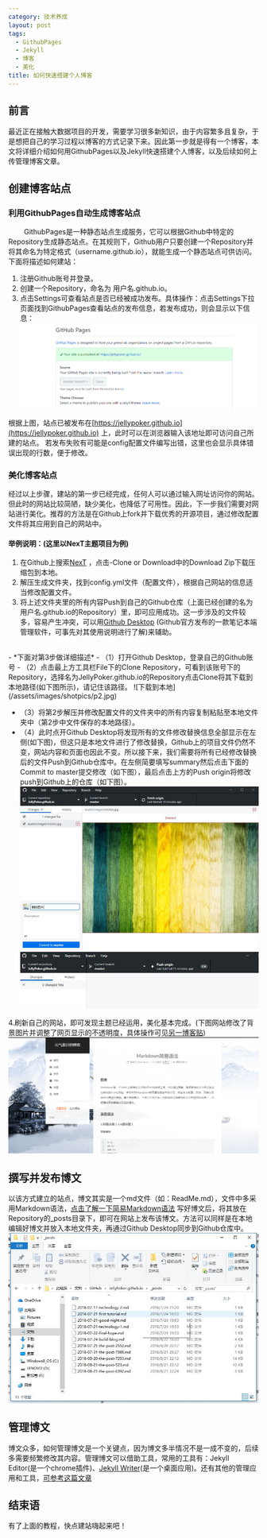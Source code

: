 ```yaml
---
category: 技术养成
layout: post
tags:
  - GithubPages
  - Jekyll
  - 博客
  - 美化
title: 如何快速搭建个人博客
---
```

## 前言
  最近正在接触大数据项目的开发，需要学习很多新知识，由于内容繁多且复杂，于是想把自己的学习过程以博客的方式记录下来。因此第一步就是得有一个博客，本文将详细介绍如何用GithubPages以及Jekyll快速搭建个人博客，以及后续如何上传管理博客文章。


## 创建博客站点
### 利用GithubPages自动生成博客站点
&nbsp; &nbsp; &nbsp; &nbsp; GithubPages是一种静态站点生成服务，它可以根据Github中特定的Repository生成静态站点。在其规则下，Github用户只要创建一个Repository并将其命名为特定格式（username.github.io），就能生成一个静态站点可供访问。下面将描述如何建站：
1. 注册Github账号并登录。
2. 创建一个Repository，命名为 用户名.github.io。
3. 点击Settings可查看站点是否已经被成功发布。具体操作：点击Settings下拉页面找到GithubPages查看站点的发布信息，若发布成功，则会显示以下信息：
![网站发布成功](/assets/images/shotpics/p1.jpg)

根据上图，站点已被发布在[https://jellypoker.github.io](https://jellypoker.github.io) 上，此时可以在浏览器输入该地址即可访问自己所建的站点。
若发布失败有可能是config配置文件编写出错，这里也会显示具体错误出现的行数，便于修改。


### 美化博客站点
经过以上步骤，建站的第一步已经完成，任何人可以通过输入网址访问你的网站。但此时的网站比较简陋，缺少美化，也降低了可用性。因此，下一步我们需要对网站进行美化。推荐的方法是在Github上fork并下载优秀的开源项目，通过修改配置文件将其应用到自己的网站中。
#### 举例说明：(这里以NexT主题项目为例)
1. 在Github上搜索[NexT](https://github.com/simpleyyt/jekyll-theme-next) ，点击-Clone or Download中的Download Zip下载压缩包到本地。
2. 解压生成文件夹，找到config.yml文件（配置文件），根据自己网站的信息适当修改配置文件。
3. 将上述文件夹里的所有内容Push到自己的Github仓库（上面已经创建的名为用户名.github.io的Repository）里，即可应用成功。这一步涉及的文件较多，容易产生冲突，可以用[Github Desktop](https://desktop.github.com/) (Github官方发布的一款笔记本端管理软件，可事先对其使用说明进行了解)来辅助。
<br/>
- *下面对第3步做详细描述*
  - （1）打开Github Desktop，登录自己的Github账号
  - （2）点击最上方工具栏File下的Clone Repository，可看到该账号下的Repository，选择名为JellyPoker.github.io的Repository点击Clone将其下载到本地路径(如下图所示)，请记住该路径。
![下载到本地](/assets/images/shotpics/p2.jpg)

  - （3）将第2步解压并修改配置文件的文件夹中的所有内容复制粘贴至本地文件夹中（第2步中文件保存的本地路径）。
  - （4）此时点开Github Desktop将发现所有的文件修改替换信息全部显示在左侧(如下图)，但这只是本地文件进行了修改替换，Github上的项目文件仍然不变，网站内容和页面也因此不变。所以接下来，我们需要将所有已经修改替换后的文件Push到Github仓库中。在左侧简要填写summary然后点击下面的Commit to master提交修改（如下图），最后点击上方的Push origin将修改push到Github上的仓库（如下图）。
![显示变化并提交修改](/assets/images/shotpics/p3.jpg)
![push到Github上](/assets/images/shotpics/p4.jpg)

4.刷新自己的网站，即可发现主题已经运用，美化基本完成。(下图网站修改了背景图片并调整了网页显示的不透明度，具体操作可见[另一博客贴]())
![效果图](/assets/images/shotpics/p6.jpg)

## 撰写并发布博文
以该方式建立的站点，博文其实是一个md文件（如：ReadMe.md），文件中多采用Markdown语法，[点击了解一下简易Markdown语法](https://jellypoker.github.io/小芝士/2018/08/21/the-post-6392)
写好博文后，将其放在Repository的_posts目录下，即可在网站上发布该博文。方法可以同样是在本地编辑好博文并放入本地文件夹，再通过Github Desktop同步到Github仓库中。
![博文所在位置](/assets/images/shotpics/p5.jpg)
## 管理博文
博文众多，如何管理博文是一个关键点，因为博文多半情况不是一成不变的，后续多需要频繁修改其内容。管理博文可以借助工具，常用的工具有：Jekyll Editor(是一个chrome插件)、[Jekyll Writer](http://jekyllwriter.com/)(是一个桌面应用)。还有其他的管理应用和工具，[可参考这篇文章](http://hechonghua.com/easy-post-jekyll/amp/)
## 结束语
有了上面的教程，快点建站嗨起来吧！